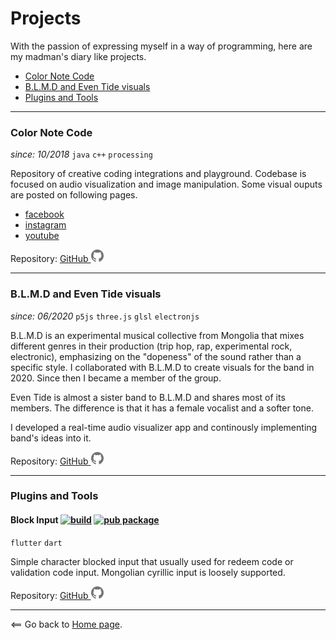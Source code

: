 # Projects

With the passion of expressing myself in a way of programming, here are my madman's diary like projects.

- [Color Note Code](#color-note-code)
- [B.L.M.D and Even Tide visuals](#blmd-and-even-tide-visuals)
- [Plugins and Tools](#plugins-and-tools)

----------------------

### Color Note Code

_since: 10/2018_ `java` `c++` `processing`

Repository of creative coding integrations and playground. Codebase is focused on audio visualization and image manipulation. Some visual ouputs are posted on following pages.
- [facebook](https://www.facebook.com/colornotecode)
- [instagram](https://www.instagram.com/colornotecode/)
- [youtube](https://www.youtube.com/channel/UCGmwCteDtjSBGco4qqs1QIQ)

Repository: [GitHub ![GitHub Logo](assets/user/github.png)](https://github.com/vonqo/gestalt)

----------------------

### B.L.M.D and Even Tide visuals

_since: 06/2020_ `p5js` `three.js` `glsl` `electronjs`

B.L.M.D is an experimental musical collective from Mongolia that mixes different genres in their production (trip hop, rap, experimental rock, electronic), emphasizing on the "dopeness" of the sound rather than a specific style. I collaborated with B.L.M.D to create visuals for the band in 2020. Since then I became a member of the group.

Even Tide is almost a sister band to B.L.M.D and shares most of its members. The difference is that it has a female vocalist and a softer tone.

I developed a real-time audio visualizer app and continously implementing band's ideas into it.

Repository: [GitHub ![GitHub Logo](assets/user/github.png)](https://github.com/vonqo/devola2)

----------------------

### Plugins and Tools

#### Block Input [![build](https://github.com/vonqo/block_input/workflows/build/badge.svg?branch=master)](https://github.com/vonqo/block_input/actions) [![pub package](https://img.shields.io/pub/v/block_input.svg)](https://pub.dev/packages/block_input)

`flutter` `dart`

Simple character blocked input that usually used for redeem code or validation code input. Mongolian cyrillic input is loosely supported.

Repository: [GitHub ![GitHub Logo](assets/user/github.png)](https://github.com/vonqo/block_input)

----------------------

<== Go back to [Home page](.).
